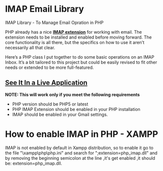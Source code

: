 # IMAP Email Library
IMAP Library -  To Manage Email Opration in PHP

PHP already has a nice <a href="https://www.php.net/manual/en/book.imap.php" target="_blank">**IMAP extension**</a> for working with email. 
The extension needs to be installed and enabled before moving forward. 
The core functionality is all there, but the specifics on how to use it aren’t necessarily all that clear.

Here’s a PHP class I put together to do some basic operations on an IMAP Inbox. It’s a bit tailored to this project but could be easily revised to fit other needs or extended to be more full-featured.

## [See It In a Live Application](http://aarvitech.com/Research/MailAutoGenrateSupportTicket/index.php)

**NOTE: This will work only if you meet the following requirements**

- PHP version should be PHP5 or latest
- PHP IMAP Extension should be enabled in your PHP installation
- IMAP should be enabled in your Gmail settings.

# How to enable IMAP in PHP - XAMPP 

IMAP is not enabled by default in Xampp distribution, so to enable it go to the file "\xampp\php\php.ini" and search for ";extension=php_imap.dll" and by removing the beginning semicolon at the line ,it's get enabled ,it should be: extension=php_imap.dll.
